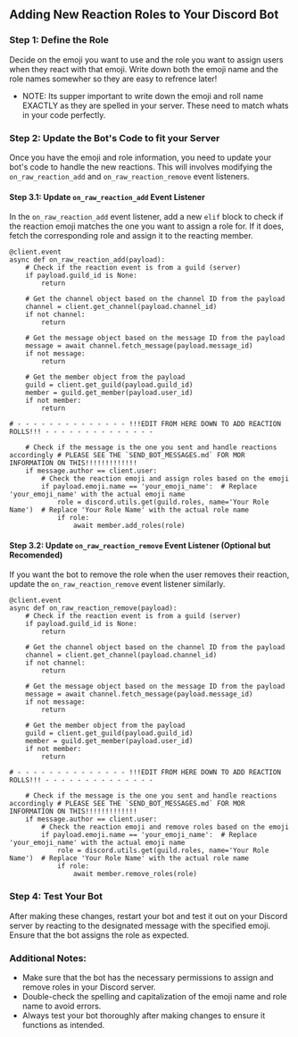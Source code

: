 ## Adding New Reaction Roles to Your Discord Bot

### Step 1: Define the Role

Decide on the emoji you want to use and the role you want to assign users when they react with that emoji. Write down both the emoji name and the role names somewher so they are easy to refrence later!
- NOTE: Its supper important to write down the emoji and roll name EXACTLY as they are spelled in your server. These need to match whats in your code perfectly.  

### Step 2: Update the Bot's Code to fit your Server

Once you have the emoji and role information, you need to update your bot's code to handle the new reactions. This will involves modifying the `on_raw_reaction_add` and `on_raw_reaction_remove` event listeners.

#### Step 3.1: Update `on_raw_reaction_add` Event Listener

In the `on_raw_reaction_add` event listener, add a new `elif` block to check if the reaction emoji matches the one you want to assign a role for. If it does, fetch the corresponding role and assign it to the reacting member.

```
@client.event
async def on_raw_reaction_add(payload):
    # Check if the reaction event is from a guild (server)
    if payload.guild_id is None:
        return

    # Get the channel object based on the channel ID from the payload
    channel = client.get_channel(payload.channel_id)
    if not channel:
        return

    # Get the message object based on the message ID from the payload
    message = await channel.fetch_message(payload.message_id)
    if not message:
        return

    # Get the member object from the payload
    guild = client.get_guild(payload.guild_id)
    member = guild.get_member(payload.user_id)
    if not member:
        return

# - - - - - - - - - - - - - - !!!EDIT FROM HERE DOWN TO ADD REACTION ROLLS!!! - - - - - - - - - - - - - -

    # Check if the message is the one you sent and handle reactions accordingly # PLEASE SEE THE `SEND_BOT_MESSAGES.md` FOR MOR INFORMATION ON THIS!!!!!!!!!!!!!
    if message.author == client.user:
        # Check the reaction emoji and assign roles based on the emoji
        if payload.emoji.name == 'your_emoji_name':  # Replace 'your_emoji_name' with the actual emoji name
            role = discord.utils.get(guild.roles, name='Your Role Name')  # Replace 'Your Role Name' with the actual role name
            if role:
                await member.add_roles(role)
```

#### Step 3.2: Update `on_raw_reaction_remove` Event Listener (Optional but Recomended)
If you want the bot to remove the role when the user removes their reaction, update the `on_raw_reaction_remove` event listener similarly.
```
@client.event
async def on_raw_reaction_remove(payload):
    # Check if the reaction event is from a guild (server)
    if payload.guild_id is None:
        return

    # Get the channel object based on the channel ID from the payload
    channel = client.get_channel(payload.channel_id)
    if not channel:
        return

    # Get the message object based on the message ID from the payload
    message = await channel.fetch_message(payload.message_id)
    if not message:
        return

    # Get the member object from the payload
    guild = client.get_guild(payload.guild_id)
    member = guild.get_member(payload.user_id)
    if not member:
        return

# - - - - - - - - - - - - - - !!!EDIT FROM HERE DOWN TO ADD REACTION ROLLS!!! - - - - - - - - - - - - - -  

    # Check if the message is the one you sent and handle reactions accordingly # PLEASE SEE THE `SEND_BOT_MESSAGES.md` FOR MOR INFORMATION ON THIS!!!!!!!!!!!!!
    if message.author == client.user:
        # Check the reaction emoji and remove roles based on the emoji
        if payload.emoji.name == 'your_emoji_name':  # Replace 'your_emoji_name' with the actual emoji name
            role = discord.utils.get(guild.roles, name='Your Role Name')  # Replace 'Your Role Name' with the actual role name
            if role:
                await member.remove_roles(role)

```
### Step 4: Test Your Bot

After making these changes, restart your bot and test it out on your Discord server by reacting to the designated message with the specified emoji. Ensure that the bot assigns the role as expected.

### Additional Notes:
- Make sure that the bot has the necessary permissions to assign and remove roles in your Discord server.
- Double-check the spelling and capitalization of the emoji name and role name to avoid errors.
- Always test your bot thoroughly after making changes to ensure it functions as intended.
